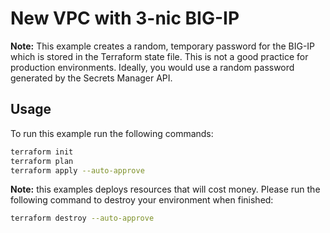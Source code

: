 # New VPC with 3-nic BIG-IP

**Note:** This example creates a random, temporary password for the BIG-IP which is stored in the Terraform state file.  This is not a good practice for production environments.  Ideally, you would use a random password generated by the Secrets Manager API.

## Usage
To run this example run the following commands:
```bash
terraform init
terraform plan
terraform apply --auto-approve 
```

**Note:** this examples deploys resources that will cost money.  Please run the following command to destroy your environment when finished:
```bash
terraform destroy --auto-approve
```